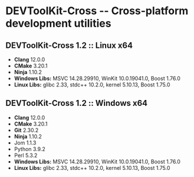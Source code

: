 # DEVToolKit-Cross -- Cross-platform development utilities

## DEVToolKit-Cross 1.2 :: Linux x64
- **Clang** 12.0.0
- **CMake** 3.20.1
- **Ninja** 1.10.2
- **Windows Libs:** MSVC 14.28.29910, WinKit 10.0.19041.0, Boost 1.76.0
- **Linux Libs:** glibc 2.33, stdc++ 10.2.0, kernel 5.10.13, Boost 1.75.0

## DEVToolKit-Cross 1.2 :: Windows x64
- **Clang** 12.0.0
- **CMake** 3.20.1
- **Git** 2.30.2
- **Ninja** 1.10.2
- Jom 1.1.3
- Python 3.9.2
- Perl 5.3.2
- **Windows Libs:** MSVC 14.28.29910, WinKit 10.0.19041.0, Boost 1.76.0
- **Linux Libs:** glibc 2.33, stdc++ 10.2.0, kernel 5.10.13, Boost 1.75.0
